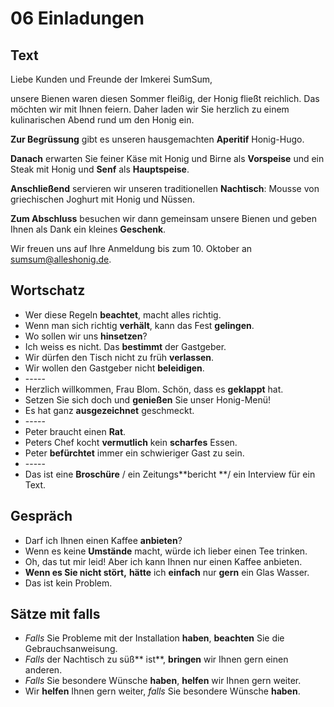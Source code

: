 # 06 Einladungen

## Text

Liebe Kunden und Freunde der Imkerei SumSum,

unsere Bienen waren diesen Sommer fleißig, der Honig fließt reichlich. Das möchten wir mit Ihnen feiern. Daher laden wir Sie herzlich zu einem kulinarischen Abend rund um den Honig ein.

**Zur Begrüssung** gibt es unseren hausgemachten **Aperitif** Honig-Hugo.

**Danach** erwarten Sie feiner Käse mit Honig und Birne als **Vorspeise** und ein Steak mit Honig und **Senf** als **Hauptspeise**.

**Anschließend** servieren wir unseren traditionellen **Nachtisch**: Mousse von griechischen Joghurt mit Honig und Nüssen.

**Zum Abschluss** besuchen wir dann gemeinsam unsere Bienen und geben Ihnen als Dank ein kleines **Geschenk**.

Wir freuen uns auf Ihre Anmeldung bis zum 10. Oktober an sumsum@alleshonig.de.

## Wortschatz

* Wer diese Regeln **beachtet**, macht alles richtig.
* Wenn man sich richtig **verhält**, kann das Fest **gelingen**.
* Wo sollen wir uns **hinsetzen**?
* Ich weiss es nicht. Das **bestimmt** der Gastgeber.
* Wir dürfen den Tisch nicht zu früh **verlassen**.
* Wir wollen den Gastgeber nicht **beleidigen**.
* \-----
* Herzlich willkommen, Frau Blom. Schön, dass es **geklappt** hat.
* Setzen Sie sich doch und **genießen** Sie unser Honig-Menü!
* Es hat ganz **ausgezeichnet** geschmeckt.
* \-----
* Peter braucht einen **Rat**.
* Peters Chef kocht **vermutlich** kein **scharfes** Essen.
* Peter **befürchtet** immer ein schwieriger Gast zu sein.
* \-----
* Das ist eine **Broschüre** / ein Zeitungs**bericht **/ ein Interview für ein Text.

## Gespräch

* Darf ich Ihnen einen Kaffee **anbieten**?
* Wenn es keine **Umstände** macht, würde ich lieber einen Tee trinken.
* Oh, das tut mir leid! Aber ich kann Ihnen nur einen Kaffee anbieten.
* **Wenn es Sie nicht stört,** **hätte** ich **einfach** nur **gern** ein Glas Wasser.
* Das ist kein Problem.

## Sätze mit falls

* _Falls_ Sie Probleme mit der Installation **haben**, **beachten** Sie die Gebrauchsanweisung.
* _Falls_ der Nachtisch zu süß** ist**, **bringen** wir Ihnen gern einen anderen.
* _Falls_ Sie besondere Wünsche **haben**, **helfen** wir Ihnen gern weiter.
* Wir **helfen** Ihnen gern weiter, _falls_ Sie besondere Wünsche **haben**.

